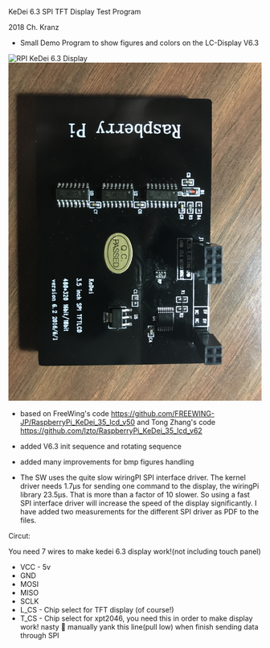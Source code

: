 KeDei 6.3 SPI TFT Display Test Program

2018 Ch. Kranz 
- Small Demo Program to show figures and colors on the LC-Display V6.3

![RPI KeDei 6.3 Display](/kedei_63_work.jpg)
![KeDei 6.3 Display Butt](/kedei_butt.jpg)

- based on FreeWing's code
    https://github.com/FREEWING-JP/RaspberryPi_KeDei_35_lcd_v50
  and Tong Zhang's code
    https://github.com/lzto/RaspberryPi_KeDei_35_lcd_v62

- added V6.3 init sequence and rotating sequence
- added many improvements for bmp figures handling

- The SW uses the quite slow wiringPI SPI interface driver. The kernel driver needs 1.7µs for sending one command to the display, the wiringPi library 23.5µs. That is more than a factor of 10 slower. So using a fast SPI interface driver will increase the speed of the display significantly. I have added two measurements for the different SPI driver as PDF to the files.

Circut:

You need 7 wires to make kedei 6.3 display work!(not including touch panel)

* VCC - 5v
* GND
* MOSI
* MISO
* SCLK
* L\_CS - Chip select for TFT display (of course!)
* T\_CS - Chip select for xpt2046, you need this in order to make display work!
nasty 🤢
manually yank this line(pull low) when finish sending data through SPI



